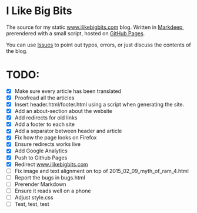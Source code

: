 # I Like Big Bits
The source for my static www.ilikebigbits.com blog. Written in [Markdeep](https://casual-effects.com/markdeep/), prerendered with a small script, hosted on [GitHub Pages](https://pages.github.com/).

You can use [Issues](https://github.com/emilk/blog/issues) to point out typos, errors, or just discuss the contents of the blog.

# TODO:
* [x] Make sure every article has been translated
* [x] Proofread all the articles
* [x] Insert header.html/footer.html using a script when generating the site.
* [x] Add an about-section about the website
* [x] Add redirects for old links
* [x] Add a footer to each site
* [x] Add a separator between header and article
* [x] Fix how the page looks on Firefox
* [x] Ensure redirects works live
* [x] Add Google Analytics
* [x] Push to Github Pages
* [x] Redirect www.ilikebigbits.com
* [ ] Fix image and text alignment on top of 2015_02_09_myth_of_ram_4.html
* [ ] Report the bugs in bugs.html
* [ ] Prerender Markdown
* [ ] Ensure it reads well on a phone
* [ ] Adjust style.css
* [ ] Test, test, test
